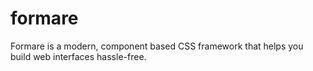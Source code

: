# formare
Formare is a modern, component based CSS framework that helps you build web interfaces hassle-free.
